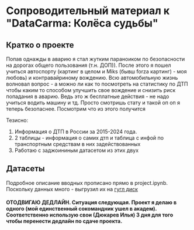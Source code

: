 # Сопроводительный материал к "DataCarma: Колёса судьбы"
## Кратко о проекте
Попав однажды в аварию я стал жутким параноиком по безопасности на дорогах общего пользования (т.н. ДОП)). После этого я пошел учиться автоспорту (картинг в целом и Miks (бывш forza картинг) - моя любовь) и контравайриному вождению. Всю автомобильную жизнь волновал вопрос - а можно ли как то посмотреть на статистику по ДТП чтобы каким то способом улучшить свое вождение и снизить риск попадания в аварию. Ведь это ж бесплатные действия - не надо учиться водить машину и тд. Просто смотришь стату и такой оп оп я теперь безопаснее. Посмотрим что из этого получится

Тезисно:
1. Информация о ДТП в России за 2015-2024 года.
2. 2 таблицы - информация о самих дтп и таблица с инфой по транспортным средствам в них задействованных 
3. Работаю с заджоининым датасетом из этих двух

## Датасеты
Подробное описание вводных прописано прямо в project.ipynb. Поскольку данных много - выгрузил их на [гугл диск](https://drive.google.com/drive/folders/1cdSHlo_h0s8AIMyd7tGbri-DYjB-0pdk?usp=sharing)

#### ОТОДВИГАЮ ДЕДЛАЙН. Ситуация следующая. Проект я делаю в одного (мой единственный сокомандник ушел в академ). Соответственно использую свои (Дюкарев Илья) 3 дня для того чтобы перенести дедлайн по сдаче проекта.
